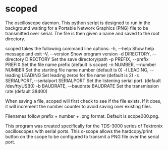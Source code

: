 # scoped
The oscilloscope daemon.
This python script is designed to run in the background waiting for a Portable 
Network Graphics (PNG) file to be transmitted over serial.  The file is then given a
name and saved to the root directory.

scoped takes the following command line options:
  -h, --help                            Show help message and exit
  -V, --version                         Show program version
  -d DIRECTORY, --directory DIRECTORY   Set the save directory/path
  -p PREFIX, --prefix PREFIX            Set the file name prefix (default is scope)
  -n NUMBER, --number NUMBER            Set the starting file name number (default is 0)
  -l LEADING, --leading LEADING         Set leading zeros for file name (default is 2)
  -s SERIALPORT,--serialport SERIALPORT Set the listening serial port. (default /dev/ttyUSB0)
  -b BAUDRATE, --baudrate BAUDRATE      Set the transmission rate (default 38400)
  
When saving a file, scoped will first check to see if the file exists.  If it 
does, it will increment the number counter to avoid saving over existing files.

Filenames follow prefix + number + .png format.  Default is scope000.png.

This program was created specifically for the TDS-3000 series of Tektronix       
oscilloscopes with serial ports. This o-scope allows the hardcopy/print button on
the scope to be configured to transmit a PNG file over the serial port.
